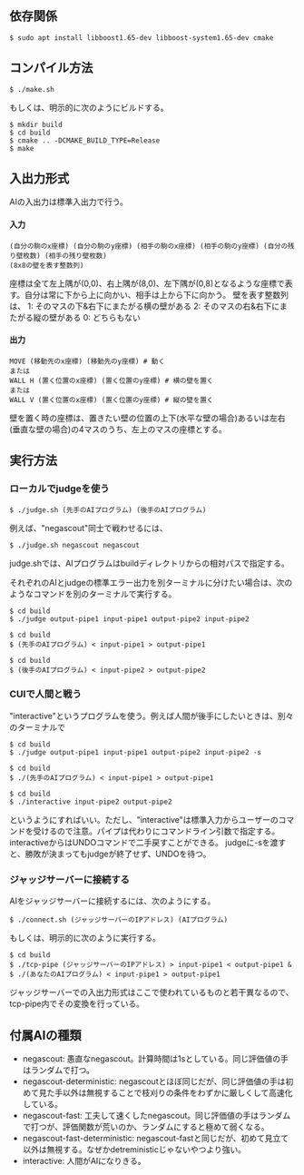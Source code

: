
## 依存関係
```
$ sudo apt install libboost1.65-dev libboost-system1.65-dev cmake
```
## コンパイル方法 
```
$ ./make.sh
```
もしくは、明示的に次のようにビルドする。
```
$ mkdir build
$ cd build
$ cmake .. -DCMAKE_BUILD_TYPE=Release
$ make
```

## 入出力形式
AIの入出力は標準入出力で行う。


#### 入力
```
(自分の駒のx座標) (自分の駒のy座標) (相手の駒のx座標) (相手の駒のy座標) (自分の残り壁枚数) (相手の残り壁枚数)
(8x8の壁を表す整数列)
```
座標は全て左上隅が(0,0)、右上隅が(8,0)、左下隅が(0,8)となるような座標で表す。自分は常に下から上に向かい、相手は上から下に向かう。
壁を表す整数列は、
1: そのマスの下&右下にまたがる横の壁がある
2: そのマスの右&右下にまたがる縦の壁がある
0: どちらもない

#### 出力

```
MOVE (移動先のx座標) (移動先のy座標) # 動く
または
WALL H (置く位置のx座標) (置く位置のy座標) # 横の壁を置く
または
WALL V (置く位置のx座標) (置く位置のy座標) # 縦の壁を置く
```

壁を置く時の座標は、置きたい壁の位置の上下(水平な壁の場合)あるいは左右(垂直な壁の場合)の4マスのうち、左上のマスの座標とする。


## 実行方法
### ローカルでjudgeを使う
```
$ ./judge.sh (先手のAIプログラム) (後手のAIプログラム)
```

例えば、"negascout"同士で戦わせるには、
```
$ ./judge.sh negascout negascout
```

judge.shでは、AIプログラムはbuildディレクトリからの相対パスで指定する。

それぞれのAIとjudgeの標準エラー出力を別ターミナルに分けたい場合は、次のようなコマンドを別のターミナルで実行する。
```
$ cd build
$ ./judge output-pipe1 input-pipe1 output-pipe2 input-pipe2
```
```
$ cd build
$ (先手のAIプログラム) < input-pipe1 > output-pipe1
```
```
$ cd build
$ (後手のAIプログラム) < input-pipe2 > output-pipe2
```

### CUIで人間と戦う
"interactive"というプログラムを使う。例えば人間が後手にしたいときは、別々のターミナルで
```
$ cd build
$ ./judge output-pipe1 input-pipe1 output-pipe2 input-pipe2 -s
```
```
$ cd build
$ ./(先手のAIプログラム) < input-pipe1 > output-pipe1
```
```
$ cd build
$ ./interactive input-pipe2 output-pipe2
```
というようにすればいい。ただし、"interactive"は標準入力からユーザーのコマンドを受けるので注意。パイプは代わりにコマンドライン引数で指定する。
interactiveからはUNDOコマンドで二手戻すことができる。
judgeに-sを渡すと、勝敗が決まってもjudgeが終了せず、UNDOを待つ。

### ジャッジサーバーに接続する
AIをジャッジサーバーに接続するには、次のようにする。
```
$ ./connect.sh (ジャッジサーバーのIPアドレス) (AIプログラム)
```
もしくは、明示的に次のように実行する。
```
$ cd build
$ ./tcp-pipe (ジャッジサーバーのIPアドレス) > input-pipe1 < output-pipe1 & 
$ ./(あなたのAIプログラム) < input-pipe1 > output-pipe1
```

ジャッジサーバーでの入出力形式はここで使われているものと若干異なるので、tcp-pipe内でその変換を行っている。

## 付属AIの種類
* negascout: 愚直なnegascout。計算時間は1sとしている。同じ評価値の手はランダムで打つ。
* negascout-deterministic: negascoutとほぼ同じだが、同じ評価値の手は初めて見た手以外は無視することで枝刈りの条件をわずかに厳しくして高速化している。
* negascout-fast: 工夫して速くしたnegascout。同じ評価値の手はランダムで打つが、評価関数が荒いのか、ランダムにすると極めて弱くなる。
* negascout-fast-deterministic: negascout-fastと同じだが、初めて見立て以外は無視する。なぜかdetreministicじゃないやつより強い。
* interactive: 人間がAIになりきる。





